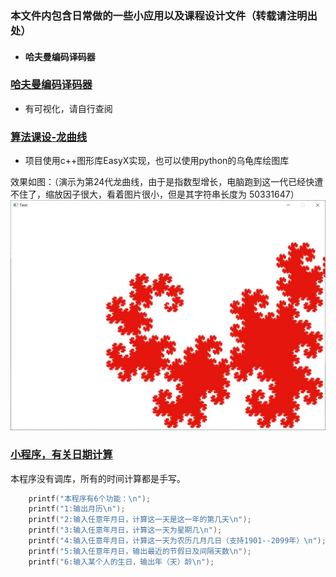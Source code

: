 
### 本文件内包含日常做的一些小应用以及课程设计文件（转载请注明出处）
- #### 哈夫曼编码译码器
### [哈夫曼编码译码器](https://github.com/kklll/course-project)
- 有可视化，请自行查阅




### [算法课设-龙曲线](../project/龙曲线/main.cpp)
- 项目使用c++图形库EasyX实现，也可以使用python的乌龟库绘图库

效果如图：（演示为第24代龙曲线，由于是指数型增长，电脑跑到这一代已经快遭不住了，缩放因子很大，看着图片很小，但是其字符串长度为 50331647）
![龙曲线](./files/龙曲线/longquxian.jpg)

### [小程序，有关日期计算](https://github.com/kklll/StudyNode/blob/master/Project2/bighomework.c)

本程序没有调库，所有的时间计算都是手写。
```c++
	printf("本程序有6个功能：\n");
	printf("1:输出月历\n");
	printf("2:输入任意年月日，计算这一天是这一年的第几天\n");
	printf("3:输入任意年月日，计算这一天为星期几\n");
	printf("4:输入任意年月日，计算这一天为农历几月几日（支持1901--2099年）\n");
	printf("5:输入任意年月日，输出最近的节假日及间隔天数\n");
	printf("6:输入某个人的生日，输出年（天）龄\n");
```
